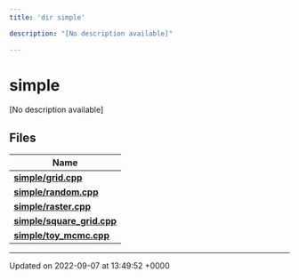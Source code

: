 ```yaml
---
title: 'dir simple'

description: "[No description available]"

---
```


# simple



[No description available]

## Files

| Name           |
| -------------- |
| **[simple/grid.cpp](/documentation/code/files/grid_8cpp/#file-gridcpp)**  |
| **[simple/random.cpp](/documentation/code/files/random_8cpp/#file-randomcpp)**  |
| **[simple/raster.cpp](/documentation/code/files/raster_8cpp/#file-rastercpp)**  |
| **[simple/square_grid.cpp](/documentation/code/files/square__grid_8cpp/#file-square-gridcpp)**  |
| **[simple/toy_mcmc.cpp](/documentation/code/files/toy__mcmc_8cpp/#file-toy-mcmccpp)**  |






-------------------------------

Updated on 2022-09-07 at 13:49:52 +0000
